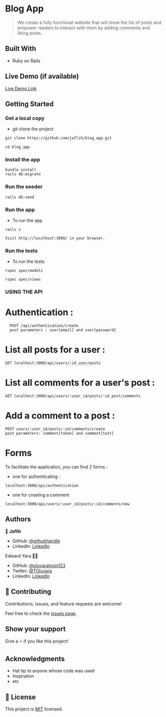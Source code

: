# Blog App

> We create a fully functional website that will show the list of posts and empower readers to interact with them by adding comments and liking posts.

## Built With

- Ruby on Rails

## Live Demo (if available)

[Live Demo Link](https://livedemo.com)

## Getting Started

### Get a local copy

- git clone the project

```bash
git clone https://github.com/jaflih/blog_app.git
```

```
cd blog_app
```

### Install the app

```
bundle install
rails db:migrate
```

### Run the seeder

```
rails db:seed
```

### Run the app

- To run the app

```
rails s
```

```
Visit http://localhost:3000/ in your browser.
```

### Run the tests

- To run the tests

```
rspec spec/models
```

```
rspec spec/views
```

### USING THE API

# Authentication : 

```
  POST /api/authentication/create  
  post parameters : user[email] and user[password]
```

# List all posts for a user :
```
GET localhost:3000/api/users/:id_user/posts
```

# List all comments for a user's post :
```
GET localhost:3000/api/users/:user_id/posts/:id_post/comments
```

# Add a comment to a post :

```
POST users/:user_id/posts/:id/comments/create
post parameters: comment[token] and comment[text]
```

# Forms

To facilitate the application, you can find 2 forms :

- one for authenticating :
```
localhost:3000/api/authentication
```

- one for creating a comment
```
localhost:3000/api/users/:user_id/posts/:id/comments/new
```



## Authors

👤 **Jaflih**

- GitHub: [@githubhandle](https://github.com/jaflih)
- LinkedIn: [LinkedIn](https://www.linkedin.com/in/jaflih/)

Edward Yara :student:

- GitHub: [@oluyaratosin123](https://github.com/oluyaratosin123)
- Twitter: [@TOluyara](https://twitter.com/TOluyara)
- LinkedIn: [LinkedIn](https://www.linkedin.com/in/edward-oluyara/)

## 🤝 Contributing

Contributions, issues, and feature requests are welcome!

Feel free to check the [issues page](../../issues/).

## Show your support

Give a ⭐️ if you like this project!

## Acknowledgments

- Hat tip to anyone whose code was used
- Inspiration
- etc

## 📝 License

This project is [MIT](./MIT.md) licensed.
